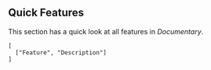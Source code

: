 
## Quick Features

<!-- The processed `README.md` file will have a generated table of contents, markdown tables and neat titles for API method descriptions, as well as other possible features described in this section. -->

This section has a quick look at all features in _Documentary_.

```table
[
  ["Feature", "Description"]
]
```
